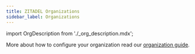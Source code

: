 ```yaml
---
title: ZITADEL Organizations
sidebar_label: Organizations
---
```


import OrgDescription from './_org_description.mdx';

<OrgDescription name="OrgDescription" />

More about how to configure your organization read our [organization guide](../../guides/manage/console/organizations).